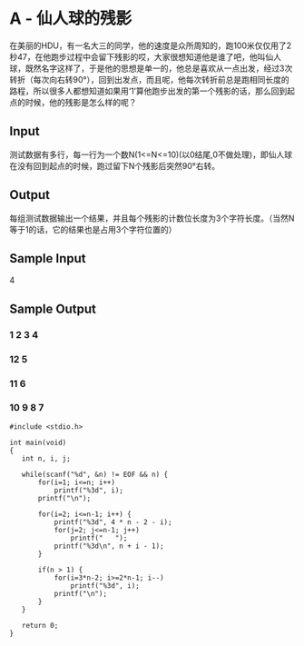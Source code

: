 # A - 仙人球的残影 
在美丽的HDU，有一名大三的同学，他的速度是众所周知的，跑100米仅仅用了2秒47，在他跑步过程中会留下残影的哎，大家很想知道他是谁了吧，他叫仙人球，既然名字这样了，于是他的思想是单一的，他总是喜欢从一点出发，经过3次转折（每次向右转90°），回到出发点，而且呢，他每次转折前总是跑相同长度的路程，所以很多人都想知道如果用‘1’算他跑步出发的第一个残影的话，那么回到起点的时候，他的残影是怎么样的呢？ 
## Input
测试数据有多行，每一行为一个数N(1<=N<=10)(以0结尾,0不做处理)，即仙人球在没有回到起点的时候，跑过留下N个残影后突然90°右转。
## Output
每组测试数据输出一个结果，并且每个残影的计数位长度为3个字符长度。（当然N等于1的话，它的结果也是占用3个字符位置的）
## Sample Input
4
## Sample Output
###  1  2  3  4
### 12        5
### 11        6
### 10  9  8  7
 ```
 #include <stdio.h>  
  
int main(void)  
{  
    int n, i, j;  
  
    while(scanf("%d", &n) != EOF && n) {  
        for(i=1; i<=n; i++)  
            printf("%3d", i);  
        printf("\n");  
  
        for(i=2; i<=n-1; i++) {  
            printf("%3d", 4 * n - 2 - i);  
            for(j=2; j<=n-1; j++)  
                printf("   ");  
            printf("%3d\n", n + i - 1);  
        }  
  
        if(n > 1) {  
            for(i=3*n-2; i>=2*n-1; i--)  
                printf("%3d", i);  
            printf("\n");  
        }  
    }  
  
    return 0;  
}  
```
